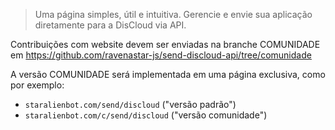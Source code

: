 > Uma página simples, útil e intuitiva. Gerencie e envie sua aplicação diretamente para a DisCloud via API.

Contribuições com website devem ser enviadas na branche COMUNIDADE em https://github.com/ravenastar-js/send-discloud-api/tree/comunidade

A versão COMUNIDADE será implementada em uma página exclusiva, como por exemplo: 
- `staralienbot.com/send/discloud` ("versão padrão")
- `staralienbot.com/c/send/discloud` ("versão comunidade")
